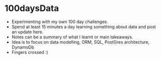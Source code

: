 # 100daysData
- Experimenting with my own 100 day challenges.
- Spend at least 15 minutes a day learning something about data and post an update here.
- Notes can be a summary of what I learnt or main takeaways.
- Idea is to focus on data modelling, ORM, SQL, PostGres architecture, DynamoDb
- Fingers crossed :) 
